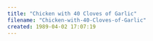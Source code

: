```yaml
---
title: "Chicken with 40 Cloves of Garlic"
filename: "Chicken-with-40-Cloves-of-Garlic"
created: 1989-04-02 17:07:19
---
```

